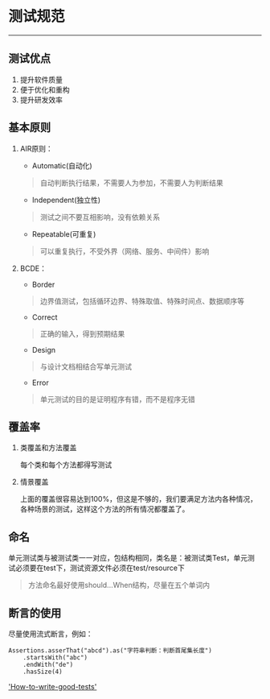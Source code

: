 # 测试规范
---
## 测试优点
1. 提升软件质量
2. 便于优化和重构
3. 提升研发效率
## 基本原则
1. AIR原则：

    - Automatic(自动化)
    >自动判断执行结果，不需要人为参加，不需要人为判断结果
    - Independent(独立性)
    >测试之间不要互相影响，没有依赖关系
    - Repeatable(可重复)
    >可以重复执行，不受外界（网络、服务、中间件）影响

2. BCDE：
    - Border
    >边界值测试，包括循环边界、特殊取值、特殊时间点、数据顺序等
    - Correct
    >正确的输入，得到预期结果
    - Design
    >与设计文档相结合写单元测试
    - Error
    >单元测试的目的是证明程序有错，而不是程序无错
## 覆盖率
1. 类覆盖和方法覆盖
    
    每个类和每个方法都得写测试
2. 情景覆盖

    上面的覆盖很容易达到100%，但这是不够的，我们要满足方法内各种情况，各种场景的测试，这样这个方法的所有情况都覆盖了。
## 命名
单元测试类与被测试类一一对应，包结构相同，类名是：被测试类Test，单元测试必须要在test下，测试资源文件必须在test/resource下
> 方法命名最好使用should...When结构，尽量在五个单词内
## 断言的使用
尽量使用流式断言，例如：
```
Assertions.asserThat("abcd").as("字符串判断：判断首尾集长度")
    .startsWith("abc")
    .endWith("de")
    .hasSize(4)
```
['How-to-write-good-tests'](https://github.com/mockito/mockito/wiki/How-to-write-good-tests)
